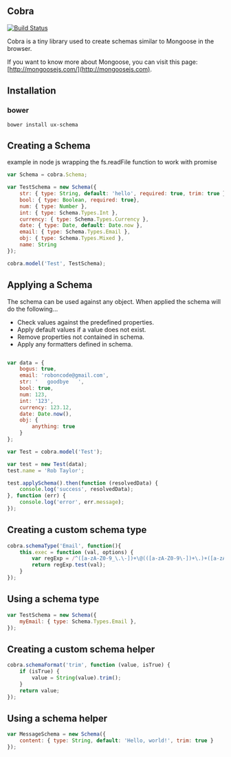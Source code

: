 Cobra
---
[![Build Status](https://travis-ci.org/webux/ux-schema.svg?branch=master)](https://travis-ci.org/webux/ux-schema)

Cobra is a tiny library used to create schemas similar to Mongoose in the browser.

If you want to know more about Mongoose, you can visit this page: [http://mongoosejs.com/](http://mongoosejs.com).

## Installation

### bower
```bower install ux-schema```

## Creating a Schema

example in node js wrapping the fs.readFile function to work with promise

```javascript
var Schema = cobra.Schema;

var TestSchema = new Schema({
	str: { type: String, default: 'hello', required: true, trim: true },
    bool: { type: Boolean, required: true},
    num: { type: Number },
    int: { type: Schema.Types.Int },
    currency: { type: Schema.Types.Currency },
    date: { type: Date, default: Date.now },
    email: { type: Schema.Types.Email },
    obj: { type: Schema.Types.Mixed },
    name: String
});

cobra.model('Test', TestSchema);
```

## Applying a Schema

The schema can be used against any object. When applied the schema will do the following...

* Check values against the predefined properties.
* Apply default values if a value does not exist. 
* Remove properties not contained in schema.
* Apply any formatters defined in schema.

```javascript

var data = {
    bogus: true,
    email: 'roboncode@gmail.com',
    str: '   goodbye   ',
    bool: true,
    num: 123,
    int: '123',
    currency: 123.12,
    date: Date.now(),
    obj: {
        anything: true
    }
};

var Test = cobra.model('Test');

var test = new Test(data);
test.name = 'Rob Taylor';

test.applySchema().then(function (resolvedData) {
    console.log('success', resolvedData);
}, function (err) {
    console.log('error', err.message);
});
```

## Creating a custom schema type

```javascript
cobra.schemaType('Email', function(){
	this.exec = function (val, options) {
    	var regExp = /^([a-zA-Z0-9_\.\-])+\@(([a-zA-Z0-9\-])+\.)+([a-zA-Z0-9]{2,4})+$/;
    	return regExp.test(val);
	}
});
```

## Using a schema type

```javascript
var TestSchema = new Schema({
	myEmail: { type: Schema.Types.Email },
});
```

## Creating a custom schema helper

```javascript
cobra.schemaFormat('trim', function (value, isTrue) {
    if (isTrue) {
        value = String(value).trim();
    }
    return value;
});
```

## Using a schema helper

```javascript
var MessageSchema = new Schema({
	content: { type: String, default: 'Hello, world!', trim: true }
});
```